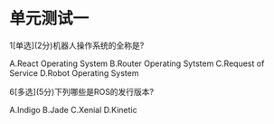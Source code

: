 # 单元测试一
<quiz>
    <question>
        <p>1[单选](2分)机器人操作系统的全称是?</p>
        <answer>A.React Operating System</answer>
        <answer>B.Router Operating Sytstem</answer>
        <answer>C.Request of Service</answer>
        <answer correct>D.Robot Operating System</answer>
    </question>
</quiz>

<quiz name="Gitbook Quiz">
    <question multiple>
        <p>6[多选](5分)下列哪些是ROS的发行版本?</p>
        <answer correct>A.Indigo</answer>
        <answer correct>B.Jade</answer>
        <answer >C.Xenial</answer>
        <answer correct>D.Kinetic</answer>
        <explanation></explanation>
    </question>
</quiz>